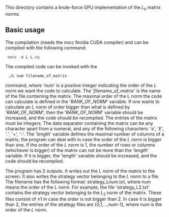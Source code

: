 This directory contains a brute-force GPU implementation of the $L_k$ matrix norms.

## Basic usage

The compilation (needs the nvcc Nvidia CUDA compiler) and can be compiled with the following command:

     nvcc -o L L.cu

The compiled code can be invoked with the

     ./L num filename_of_matrix

command, where '*num*' is a positive integer indicating the order of the *L* norm we want the code to calculate. The '*filename_of_matrix*' is the name of the file containing the matrix. The maximal order of the L norm the code can calculate is defined in the '*RANK_OF_NORM*' variable. If one wants to calculate an L norm of order bigger than what is defined by '*RANK_OF_NORM*', then the '*RANK_OF_NORM*' variable should be increased, and the code should be recompiled. The entries of the matrix must be integers. The data separator containing the matrix can be any character apart from a numeral, and any of the following characters: '*e*', '*E*', '*.*', '*+*', '*-*'. The '*length*' variable defines the maximal number of columns of a matrix, the program can deal with in case the order of the *L* norm is bigger than one. If the order of the *L* norm is 1, the number of rows or columns (whichever is bigger) of the matrix can not be more than the '*length*' variable. If it is bigger, the 'length' variable should be increased, and the code should be recompiled.

The program has 2 outputs. It writes out the L norm of the matrix to the screen. It also writes the strategy vector belonging to the *L* norm to a file. The filename has the following format: strategy_Lnum.txt, where num means the order of the *L* norm. For example, the file 'strategy_L2.txt' contains the strategy vector belonging to the $L_2$ norm of the matrix. These files consist of $\pm 1$ in case the order is not bigger than 2. In case it is bigger than 2, the entries of the strategy files are {*0,1,...,num-1*}, where num is the order of the *L* norm.
